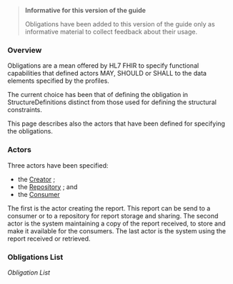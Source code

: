 
<div xmlns="http://www.w3.org/1999/xhtml" xmlns:xsi="http://www.w3.org/2001/XMLSchema-instance">
	<blockquote class="stu-note">
		<b>Informative for this version of the guide</b>
		<p>Obligations have been added to this version of the guide only as informative material to collect feedback about their usage.</p>
	</blockquote>
</div>


### Overview 

Obligations are a mean offered by HL7 FHIR to specify functional capabilities that defined actors MAY, SHOULD or SHALL to the data elements specified by the profiles.

The current choice has been that of defining the obligation in StructureDefinitions distinct from those used for defining the structural constraints.

This page describes also the actors that have been defined for specifying the obligations.

### Actors

Three actors have been specified:
* the [Creator](ActorDefinition-actor-creator-eu-lab.html) ;
* the [Repository](ActorDefinition-actor-repos-eu-lab.html) ; and 
* the [Consumer](ActorDefinition-actor-consumer-eu-lab.html)

The first is the actor creating the report. This report can be send to a consumer or to a repository for report storage and sharing. 
The second actor is the system maintaining a copy of the report received, to store and make it available for the consumers.
The last actor is the system using the report received or retrieved.


### Obligations List

*Obligation List*

